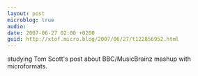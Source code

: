 ```yaml
---
layout: post
microblog: true
audio: 
date: 2007-06-27 02:00 +0200
guid: http://xtof.micro.blog/2007/06/27/t122856952.html
---
```

studying Tom Scott's post about BBC/MusicBrainz mashup with microformats.
